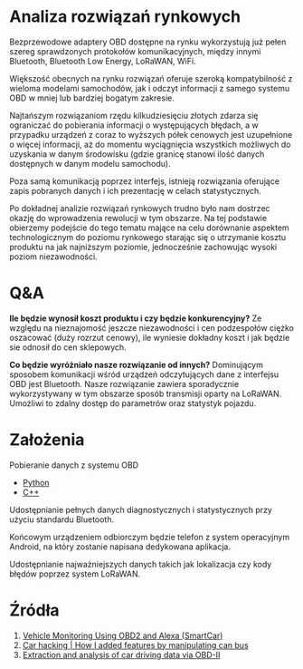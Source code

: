 # Analiza rozwiązań rynkowych

Bezprzewodowe adaptery OBD dostępne na rynku wykorzystują już pełen szereg sprawdzonych protokołów komunikacyjnych, między innymi Bluetooth, Bluetooth Low Energy, LoRaWAN, WiFi.

Większość obecnych na rynku rozwiązań oferuje szeroką kompatybilność z wieloma modelami samochodów, jak i odczyt informacji z samego systemu OBD w mniej lub bardziej bogatym zakresie.

Najtańszym rozwiązaniom rzędu kilkudziesięciu złotych zdarza się ograniczać do pobierania informacji o występujących błędach, a w przypadku urządzeń z coraz to wyższych półek cenowych jest uzupełnione o więcej informacji, aż do momentu wyciągnięcia wszystkich możliwych do uzyskania w danym środowisku (gdzie granicę stanowi ilość danych dostępnych w danym modelu samochodu).

Poza samą komunikacją poprzez interfejs, istnieją rozwiązania oferujące zapis pobranych danych i ich prezentację w celach statystycznych. 

Po dokładnej analizie rozwiązań rynkowych trudno było nam dostrzec okazję do wprowadzenia rewolucji w tym obszarze. Na tej podstawie obierzemy podejście do tego tematu mające na celu dorównanie aspektem technologicznym do poziomu rynkowego starając się o utrzymanie kosztu produktu na jak najniższym poziomie, jednocześnie zachowując wysoki poziom niezawodności.

# Q&A

**Ile będzie wynosił koszt produktu i czy będzie konkurencyjny?**
Ze względu na nieznajomość jeszcze niezawodności i cen podzespołów ciężko oszacować (duży rozrzut cenowy), ile wyniesie dokładny koszt i jak będzie sie odnosił do cen sklepowych. 

**Co będzie wyróżniało nasze rozwiązanie od innych?**
Dominującym sposobem komunikacji wśród urządzeń odczytujących dane z interfejsu OBD jest Bluetooth. Nasze rozwiązanie zawiera sporadycznie wykorzystywany w tym obszarze sposób transmisji oparty na LoRaWAN. Umożliwi to zdalny dostęp do parametrów oraz statystyk pojazdu. 

# Założenia

Pobieranie danych z systemu OBD
- [Python](https://github.com/brendan-w/python-OBD)
- [C++](https://github.com/stanleyhuangyc/ArduinoOBD)

Udostępnianie pełnych danych diagnostycznych i statystycznych przy użyciu standardu Bluetooth.

Końcowym urządzeniem odbiorczym będzie telefon z system operacyjnym Android, na który zostanie napisana dedykowana aplikacja.

Udostępnianie najważniejszych danych takich jak lokalizacja czy kody błędów poprzez system LoRaWAN.

# Źródła

1. [Vehicle Monitoring Using OBD2 and Alexa (SmartCar)](https://www.researchgate.net/publication/342732397_Vehicle_Monitoring_Using_OBD2_and_Alexa_SmartCar_Final_Year_Project_Report_for_the_Degree_of_Bachelor_in_Electronics_Engineering)
2. [Car hacking | How I added features by manipulating can bus](https://tbruno25.medium.com/car-hacking-how-i-added-features-by-manipulating-can-bus-and-how-you-can-too-b391fcea11f1)
3. [Extraction and analysis of car driving data via OBD-II](https://lcsi.umh.es/docs/pfcs/PFC_TFG_Bocanegra_Fernando.pdf)
